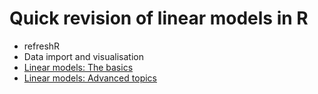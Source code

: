 
# Quick revision of linear models in R

-   refreshR
-   Data import and visualisation
-   [Linear models: The basics](./03-linear-models/index.html)
-   [Linear models: Advanced topics](./04-fit-models/index.html)
